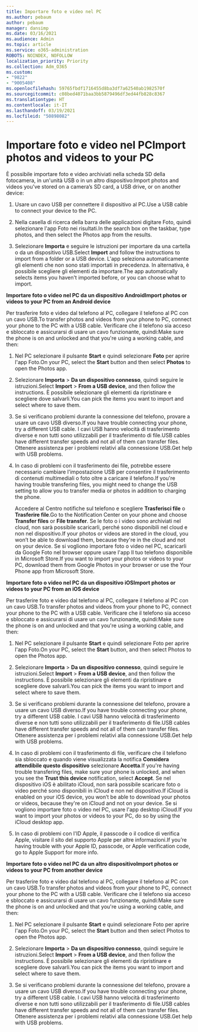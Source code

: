 ```yaml
---
title: Importare foto e video nel PC
ms.author: pebaum
author: pebaum
manager: dansimp
ms.date: 03/16/2021
ms.audience: Admin
ms.topic: article
ms.service: o365-administration
ROBOTS: NOINDEX, NOFOLLOW
localization_priority: Priority
ms.collection: Adm_O365
ms.custom:
- "9822"
- "9005408"
ms.openlocfilehash: 59765fbdf1716455d8ba3df7a62540ab1982570f
ms.sourcegitcommit: c08bed4071baa3bb5879496df3ed44fb828c8367
ms.translationtype: HT
ms.contentlocale: it-IT
ms.lasthandoff: 03/19/2021
ms.locfileid: "50898082"
---
```

# <a name="import-photos-and-videos-to-your-pc"></a><span data-ttu-id="5ba07-102">Importare foto e video nel PC</span><span class="sxs-lookup"><span data-stu-id="5ba07-102">Import photos and videos to your PC</span></span>

<span data-ttu-id="5ba07-103">È possibile importare foto e video archiviati nella scheda SD della fotocamera, in un'unità USB o in un altro dispositivo:</span><span class="sxs-lookup"><span data-stu-id="5ba07-103">Import photos and videos you've stored on a camera’s SD card, a USB drive, or on another device:</span></span>

1. <span data-ttu-id="5ba07-104">Usare un cavo USB per connettere il dispositivo al PC.</span><span class="sxs-lookup"><span data-stu-id="5ba07-104">Use a USB cable to connect your device to the PC.</span></span>

1. <span data-ttu-id="5ba07-105">Nella casella di ricerca della barra delle applicazioni digitare Foto, quindi selezionare l'app Foto nei risultati.</span><span class="sxs-lookup"><span data-stu-id="5ba07-105">In the search box on the taskbar, type photos, and then select the Photos app from the results.</span></span>

1. <span data-ttu-id="5ba07-106">Selezionare **Importa** e seguire le istruzioni per importare da una cartella o da un dispositivo USB.</span><span class="sxs-lookup"><span data-stu-id="5ba07-106">Select **Import** and follow the instructions to import from a folder or a USB device.</span></span> <span data-ttu-id="5ba07-107">L'app seleziona automaticamente gli elementi che non sono stati importati in precedenza. In alternativa, è possibile scegliere gli elementi da importare.</span><span class="sxs-lookup"><span data-stu-id="5ba07-107">The app automatically selects items you haven't imported before, or you can choose what to import.</span></span>

<span data-ttu-id="5ba07-108">**Importare foto o video nel PC da un dispositivo Android**</span><span class="sxs-lookup"><span data-stu-id="5ba07-108">**Import photos or videos to your PC from an Android device**</span></span>

<span data-ttu-id="5ba07-109">Per trasferire foto e video dal telefono al PC, collegare il telefono al PC con un cavo USB.</span><span class="sxs-lookup"><span data-stu-id="5ba07-109">To transfer photos and videos from your phone to PC, connect your phone to the PC with a USB cable.</span></span> <span data-ttu-id="5ba07-110">Verificare che il telefono sia acceso e sbloccato e assicurarsi di usare un cavo funzionante, quindi:</span><span class="sxs-lookup"><span data-stu-id="5ba07-110">Make sure the phone is on and unlocked and that you're using a working cable, and then:</span></span>

1. <span data-ttu-id="5ba07-111">Nel PC selezionare il pulsante **Start** e quindi selezionare **Foto** per aprire l'app Foto.</span><span class="sxs-lookup"><span data-stu-id="5ba07-111">On your PC, select the **Start** button and then select **Photos** to open the Photos app.</span></span>

1. <span data-ttu-id="5ba07-112">Selezionare **Importa** > **Da un dispositivo connesso**, quindi seguire le istruzioni.</span><span class="sxs-lookup"><span data-stu-id="5ba07-112">Select **Import** > **From a USB device**, and then follow the instructions.</span></span> <span data-ttu-id="5ba07-113">È possibile selezionare gli elementi da ripristinare e scegliere dove salvarli.</span><span class="sxs-lookup"><span data-stu-id="5ba07-113">You can pick the items you want to import and select where to save them.</span></span>

1. <span data-ttu-id="5ba07-114">Se si verificano problemi durante la connessione del telefono, provare a usare un cavo USB diverso.</span><span class="sxs-lookup"><span data-stu-id="5ba07-114">If you have trouble connecting your phone, try a different USB cable.</span></span> <span data-ttu-id="5ba07-115">I cavi USB hanno velocità di trasferimento diverse e non tutti sono utilizzabili per il trasferimento di file.</span><span class="sxs-lookup"><span data-stu-id="5ba07-115">USB cables have different transfer speeds and not all of them can transfer files.</span></span> <span data-ttu-id="5ba07-116">Ottenere assistenza per i problemi relativi alla connessione USB.</span><span class="sxs-lookup"><span data-stu-id="5ba07-116">Get help with USB problems.</span></span>

1. <span data-ttu-id="5ba07-117">In caso di problemi con il trasferimento dei file, potrebbe essere necessario cambiare l'impostazione USB per consentire il trasferimento di contenuti multimediali o foto oltre a caricare il telefono.</span><span class="sxs-lookup"><span data-stu-id="5ba07-117">If you're having trouble transfering files, you might need to change the USB setting to allow you to transfer media or photos in addition to charging the phone.</span></span> 

    <span data-ttu-id="5ba07-118">Accedere al Centro notifiche sul telefono e scegliere **Trasferisci file** o **Trasferire file**.</span><span class="sxs-lookup"><span data-stu-id="5ba07-118">Go to the Notification Center on your phone and choose **Transfer files** or **File transfer**.</span></span> <span data-ttu-id="5ba07-119">Se le foto o i video sono archiviati nel cloud, non sarà possibile scaricarli, perché sono disponibili nel cloud e non nel dispositivo.</span><span class="sxs-lookup"><span data-stu-id="5ba07-119">If your photos or videos are stored in the cloud, you won’t be able to download them, because they're in the cloud and not on your device.</span></span> <span data-ttu-id="5ba07-120">Se si vogliono importare foto o video nel PC, scaricarli da Google Foto nel browser oppure usare l'app Il tuo telefono disponibile in Microsoft Store.</span><span class="sxs-lookup"><span data-stu-id="5ba07-120">If you want to import your photos or videos to your PC, download them from Google Photos in your browser or use the Your Phone app from Microsoft Store.</span></span>

<span data-ttu-id="5ba07-121">**Importare foto o video nel PC da un dispositivo iOS**</span><span class="sxs-lookup"><span data-stu-id="5ba07-121">**Import photos or videos to your PC from an iOS device**</span></span>

<span data-ttu-id="5ba07-122">Per trasferire foto e video dal telefono al PC, collegare il telefono al PC con un cavo USB.</span><span class="sxs-lookup"><span data-stu-id="5ba07-122">To transfer photos and videos from your phone to PC, connect your phone to the PC with a USB cable.</span></span> <span data-ttu-id="5ba07-123">Verificare che il telefono sia acceso e sbloccato e assicurarsi di usare un cavo funzionante, quindi:</span><span class="sxs-lookup"><span data-stu-id="5ba07-123">Make sure the phone is on and unlocked and that you're using a working cable, and then:</span></span>

1. <span data-ttu-id="5ba07-124">Nel PC selezionare il pulsante **Start** e quindi selezionare Foto per aprire l'app Foto.</span><span class="sxs-lookup"><span data-stu-id="5ba07-124">On your PC, select the **Start** button, and then select Photos to open the Photos app.</span></span>

1. <span data-ttu-id="5ba07-125">Selezionare **Importa** > **Da un dispositivo connesso**, quindi seguire le istruzioni.</span><span class="sxs-lookup"><span data-stu-id="5ba07-125">Select **Import** > **From a USB device**, and then follow the instructions.</span></span> <span data-ttu-id="5ba07-126">È possibile selezionare gli elementi da ripristinare e scegliere dove salvarli.</span><span class="sxs-lookup"><span data-stu-id="5ba07-126">You can pick the items you want to import and select where to save them.</span></span>

1. <span data-ttu-id="5ba07-127">Se si verificano problemi durante la connessione del telefono, provare a usare un cavo USB diverso.</span><span class="sxs-lookup"><span data-stu-id="5ba07-127">If you have trouble connecting your phone, try a different USB cable.</span></span> <span data-ttu-id="5ba07-128">I cavi USB hanno velocità di trasferimento diverse e non tutti sono utilizzabili per il trasferimento di file.</span><span class="sxs-lookup"><span data-stu-id="5ba07-128">USB cables have different transfer speeds and not all of them can transfer files.</span></span> <span data-ttu-id="5ba07-129">Ottenere assistenza per i problemi relativi alla connessione USB.</span><span class="sxs-lookup"><span data-stu-id="5ba07-129">Get help with USB problems.</span></span>

1. <span data-ttu-id="5ba07-130">In caso di problemi con il trasferimento di file, verificare che il telefono sia sbloccato e quando viene visualizzata la notifica **Considera attendibile questo dispositivo** selezionare **Accetta**.</span><span class="sxs-lookup"><span data-stu-id="5ba07-130">If you're having trouble transfering files, make sure your phone is unlocked, and when you see the **Trust this device** notification, select **Accept**.</span></span> <span data-ttu-id="5ba07-131">Se nel dispositivo iOS è abilitato iCloud, non sarà possibile scaricare foto o video perché sono disponibili in iCloud e non nel dispositivo.</span><span class="sxs-lookup"><span data-stu-id="5ba07-131">If iCloud is enabled on your iOS device, you won’t be able to download your photos or videos, because they're on iCloud and not on your device.</span></span> <span data-ttu-id="5ba07-132">Se si vogliono importare foto o video nel PC, usare l'app desktop iCloud.</span><span class="sxs-lookup"><span data-stu-id="5ba07-132">If you want to import your photos or videos to your PC, do so by using the iCloud desktop app.</span></span>

1. <span data-ttu-id="5ba07-133">In caso di problemi con l'ID Apple, il passcode o il codice di verifica Apple, visitare il sito del supporto Apple per altre informazioni.</span><span class="sxs-lookup"><span data-stu-id="5ba07-133">If you’re having trouble with your Apple ID, passcode, or Apple verification code, go to Apple Support for more info.</span></span>

<span data-ttu-id="5ba07-134">**Importare foto o video nel PC da un altro dispositivo**</span><span class="sxs-lookup"><span data-stu-id="5ba07-134">**Import photos or videos to your PC from another device**</span></span>

<span data-ttu-id="5ba07-135">Per trasferire foto e video dal telefono al PC, collegare il telefono al PC con un cavo USB.</span><span class="sxs-lookup"><span data-stu-id="5ba07-135">To transfer photos and videos from your phone to PC, connect your phone to the PC with a USB cable.</span></span> <span data-ttu-id="5ba07-136">Verificare che il telefono sia acceso e sbloccato e assicurarsi di usare un cavo funzionante, quindi:</span><span class="sxs-lookup"><span data-stu-id="5ba07-136">Make sure the phone is on and unlocked and that you're using a working cable, and then:</span></span>

1. <span data-ttu-id="5ba07-137">Nel PC selezionare il pulsante **Start** e quindi selezionare Foto per aprire l'app Foto.</span><span class="sxs-lookup"><span data-stu-id="5ba07-137">On your PC, select the **Start** button and then select Photos to open the Photos app.</span></span>

1. <span data-ttu-id="5ba07-138">Selezionare **Importa** > **Da un dispositivo connesso**, quindi seguire le istruzioni.</span><span class="sxs-lookup"><span data-stu-id="5ba07-138">Select **Import** > **From a USB device**, and then follow the instructions.</span></span> <span data-ttu-id="5ba07-139">È possibile selezionare gli elementi da ripristinare e scegliere dove salvarli.</span><span class="sxs-lookup"><span data-stu-id="5ba07-139">You can pick the items you want to import and select where to save them.</span></span>

1. <span data-ttu-id="5ba07-140">Se si verificano problemi durante la connessione del telefono, provare a usare un cavo USB diverso.</span><span class="sxs-lookup"><span data-stu-id="5ba07-140">If you have trouble connecting your phone, try a different USB cable.</span></span> <span data-ttu-id="5ba07-141">I cavi USB hanno velocità di trasferimento diverse e non tutti sono utilizzabili per il trasferimento di file.</span><span class="sxs-lookup"><span data-stu-id="5ba07-141">USB cables have different transfer speeds and not all of them can transfer files.</span></span> <span data-ttu-id="5ba07-142">Ottenere assistenza per i problemi relativi alla connessione USB.</span><span class="sxs-lookup"><span data-stu-id="5ba07-142">Get help with USB problems.</span></span>


